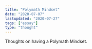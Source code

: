 ```yaml
---
title: "Polymath Mindset"
date: "2020-07-07"
lastupdated: "2020-07-27"
tags: ["essay"]
type: "thought"
---
```


Thoughts on having a Polymath Mindset.
